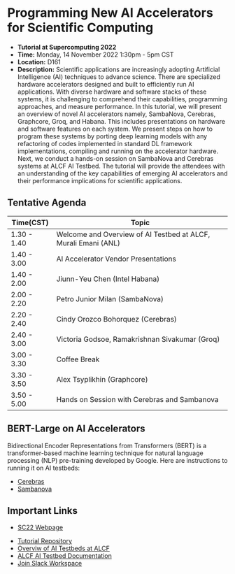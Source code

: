 # Programming New AI Accelerators for Scientific Computing

+ **Tutorial at Supercomputing 2022**
+ **Time:** Monday, 14 November 2022 1:30pm - 5pm CST
+ **Location:** D161
+ **Description:** Scientific applications are increasingly adopting Artificial Intelligence (AI) techniques to advance science. There are specialized hardware accelerators designed and built to efficiently run AI applications. With diverse hardware and software stacks of these systems, it is challenging to comprehend their capabilities, programming approaches, and measure performance. In this tutorial, we will present an overview of novel AI accelerators namely, SambaNova, Cerebras, Graphcore, Groq, and Habana. This includes presentations on hardware and software features on each system. We present steps on how to program these systems by porting deep learning models with any refactoring of codes implemented in standard DL framework implementations, compiling and running on the accelerator hardware. Next, we conduct a hands-on session on SambaNova and Cerebras systems at ALCF AI Testbed. The tutorial will provide the attendees with an understanding of the key capabilities of emerging AI accelerators and their performance implications for scientific applications.

## Tentative Agenda 

| Time(CST)   | Topic                                                 |
|-------------|-------------------------------------------------------|
| 1.30 - 1.40 | Welcome and Overview of AI Testbed at ALCF, Murali Emani (ANL)      |
| 1.40 - 3.00 | AI Accelerator Vendor Presentations                   |
| 1.40 - 2.00 | Jiunn-Yeu Chen (Intel Habana)     |
| 2.00 - 2.20 | Petro Junior Milan (SambaNova)        |
| 2.20 - 2.40 | Cindy Orozco Bohorquez (Cerebras)      |
| 2.40 - 3.00 | Victoria Godsoe, Ramakrishnan Sivakumar (Groq)        |
| 3.00 - 3.30 | Coffee Break                                          |
| 3.30 - 3.50 | Alex Tsyplikhin (Graphcore)                           |
| 3.50 - 5.00 | Hands on Session with Cerebras and Sambanova          |


## BERT-Large on AI Accelerators
Bidirectional Encoder Representations from Transformers (BERT) is a transformer-based machine learning technique for natural language processing (NLP) pre-training developed by Google. Here are instructions to running it on AI testbeds:

+ [Cerebras](./cerebras/readme.md)
+ [Sambanova](./sambanova/readme.md)


## Important Links 

+ [SC22 Webpage](https://sc22.supercomputing.org/presentation/?id=tut151&sess=sess221)
<!-- + [Tutorial Website](https://wordpress.cels.anl.gov/alcf-aitestbed-tutorial-sc22/) -->
+ [Tutorial Repository](https://github.com/argonne-lcf/AIaccelerators-SC22-tutorial/)
+ [Overviw of AI Testbeds at ALCF](https://www.alcf.anl.gov/alcf-ai-testbed)
+ [ALCF AI Testbed Documentation](https://www.alcf.anl.gov/support/ai-testbed-userdocs/)
+ [Join Slack Workspace](https://join.slack.com/t/aiacc-sc22-tut/shared_invite/zt-1i6r49ks1-9IxbIk6NM4TdHaEol26Z9Q)


<!-- ## Login Information 

+ How to login to CS-2 and SN systems 
  + [Login Cerebras](./cerebras/cs-login.md)
  + [Login Samabnova](./sambanova/sn-login.md)
+ Director’s Discretionary Allocation Program
  + [DD Allocation](https://www.alcf.anl.gov/science/directors-discretionary-allocation-program)

## Experiments 

+ Steps to submit a job and how to see the output
  + [Cerebras](./cerebras/cs-job-submission.md)
  + [Sambanova](./sambanova/sn-job-submission.md)
+ Steps to train BERT-Large model
  + [BERT on Cerebras](./cerebras/cs-bert.md)
  + [BERT on Sambanova](./sambanova/sn-bert.md) -->


<!-- 
#ToDo (Sid)

make readme files for cerebras and sambanova 
add BERT code for cerebras and sambanova 
add particular instructions to run BERT code 
update scripts if necessary for SLURM 
  pipelining vs weight streaming model 
how much time it takes to compile and run the code on each sysyem? 
  how can we reduce waiting time for users during tutorial?  -->


